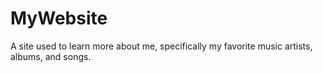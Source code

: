 # MyWebsite
A site used to learn more about me, specifically my favorite music artists, albums, and songs.
